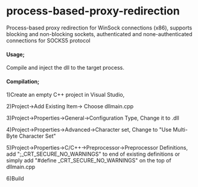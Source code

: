 # process-based-proxy-redirection
Process-based proxy redirection for WinSock connections (x86), supports blocking and non-blocking sockets, authenticated and none-authenticated connections for SOCKS5 protocol

<h4>Usage;</h4>

Compile and inject the dll to the target process.

<h4>Compilation;</h4>

1)Create an empty C++ project in Visual Studio,  

2)Project->Add Existing Item-> Choose dllmain.cpp

3)Project->Properties->General->Configuration Type, Change it to .dll

4)Project->Properties->Advanced->Character set, Change to "Use Multi-Byte Character Set"

5)Project->Properties->C/C++->Preprocessor->Preprocessor Definitions, add ";_CRT_SECURE_NO_WARNINGS" to end of existing definitions or simply add "#define _CRT_SECURE_NO_WARNINGS" on the top of dllmain.cpp

6)Build
